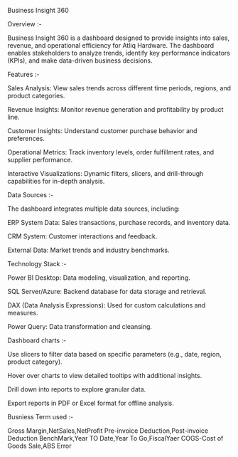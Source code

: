 Business Insight 360

Overview :-

Business Insight 360 is a dashboard designed to provide insights into  sales, revenue, and operational efficiency for Atliq Hardware. The dashboard enables stakeholders to analyze trends, identify key performance indicators (KPIs), and make data-driven business decisions.

Features :-

Sales Analysis: View sales trends across different time periods, regions, and product categories.

Revenue Insights: Monitor revenue generation and profitability by product line.

Customer Insights: Understand customer purchase behavior and preferences.

Operational Metrics: Track inventory levels, order fulfillment rates, and supplier performance.

Interactive Visualizations: Dynamic filters, slicers, and drill-through capabilities for in-depth analysis.

Data Sources :-

The dashboard integrates multiple data sources, including:

ERP System Data: Sales transactions, purchase records, and inventory data.

CRM System: Customer interactions and feedback.

External Data: Market trends and industry benchmarks.

Technology Stack :-

Power BI Desktop: Data modeling, visualization, and reporting.

SQL Server/Azure: Backend database for data storage and retrieval.

DAX (Data Analysis Expressions): Used for custom calculations and measures.

Power Query: Data transformation and cleansing.


Dashboard charts :-

Use slicers to filter data based on specific parameters (e.g., date, region, product category).

Hover over charts to view detailed tooltips with additional insights.

Drill down into reports to explore granular data.

Export reports in PDF or Excel format for offline analysis.

Busniess Term used :- 

 Gross Margin,NetSales,NetProfit
 Pre-invoice Deduction,Post-invoice Deduction
 BenchMark,Year TO Date,Year To Go,FiscalYaer
 COGS-Cost of Goods Sale,ABS Error




